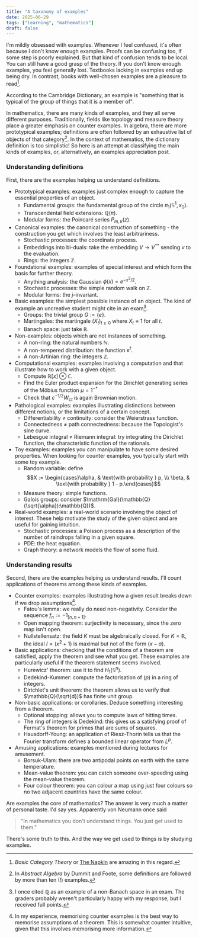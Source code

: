 ```yaml
---
title: "A taxonomy of examples"
date: 2025-06-29
tags: ["learning", "mathematics"]
draft: false
---
```


I'm mildly obsessed with examples. Whenever I feel confused, it's often because I don't know enough examples. Proofs can be confusing too, if some step is poorly explained. But that kind of confusion tends to be local. You can still have a good grasp of the theory. If you don't know enough examples, you feel generally lost. Textbooks lacking in examples end up being dry. In contrast, books with well-chosen examples are a pleasure to read[^recs].

According to the Cambridge Dictionary, an example is "something that is typical of the group of things that it is a member of".

In mathematics, there are many kinds of examples, and they all serve different purposes. Traditionally, fields like topology and measure theory place a greater emphasis on counter examples. In algebra, there are more prototypical examples; definitions are often followed by an exhaustive list of objects of that category[^df]. In the context of mathematics, the dictionary definition is too simplistic! So here is an attempt at classifying the main kinds of examples, or, alternatively, an examples appreciation post.

### Understanding definitions
First, there are the examples helping us understand definitions.

- Prototypical examples: examples just complex enough to capture the essential properties of an object.
	- Fundamental groups: the fundamental group of the circle $\pi_1(\mathbb{S}^1, x_0)$.
	- Transcendental field extensions: $\mathbb{Q}(\pi)$.
	- Modular forms: the Poincaré series $P_{m, k}(z)$.
- Canonical examples: the canonical construction of something - the construction you get which involves the least arbitrariness.
	- Stochastic processes: the coordinate process.
	- Embeddings into bi-duals: take the embedding $V \to V^{**}$ sending $v$ to the evaluation.
	- Rings: the integers $\mathbb{Z}$.
- Foundational examples: examples of special interest and which form the basis for further theory.
	- Anything analysis: the Gaussian $\phi(x) = e^{-x^2/2}$.
	- Stochastic processes: the simple random walk on $\mathbb{Z}$.
	- Modular forms: the $j$–invariant.
- Basic examples: the simplest possible instance of an object. The kind of example an uncreative student might cite in an exam[^banach].
	- Groups: the trivial group $G := \{e\}$.
	- Martingales: the martingale $(X_t)_{t \ge 0}$ where $X_t \equiv 1$ for all $t$.
	- Banach space: just take $\mathbb{R}$.
- Non-examples: objects which are not instances of something.
	- A non-ring: the natural numbers $\mathbb{N}$.
	- A non-tempered distribution: the function $e^t$.
	- A non-Artinian ring: the integers $\mathbb{Z}$.
- Computational examples: examples involving a computation and that illustrate how to work with a given object.
	- Compute $\mathbb{R}[x] \otimes \mathbb{C}$.
	- Find the Euler product expansion for the Dirichlet generating series of the Möbius function $\mu = 1^{-*}$
	- Check that $c^{-1/2} W_{ct}$ is again Brownian motion.
- Pathological examples: examples illustrating distinctions between different notions, or the limitations of a certain concept.
	- Differentiability $\neq$ continuity: consider the Weierstrass function.
	- Connectedness $\neq$ path connectedness: because the Topologist's sine curve.
	- Lebesgue integral $\neq$ Riemann integral: try integrating the Dirichlet function, the characteristic function of the rationals.
- Toy examples: examples you can manipulate to have some desired properties. When looking for counter examples, you typically start with some toy example.
	- Random variable: define $$X := \begin{cases}\alpha, & \text{with probability } p, \\\ \beta, & \text{with probability } 1 - p.\end{cases}$$ 
	- Measure theory: simple functions.
	- Galois groups: consider $\mathrm{Gal}(\mathbb{Q}(\sqrt{\alpha}):\mathbb{Q})$.
- Real-world examples: a real-world scenario involving the object of interest. These help motivate the study of the given object and are useful for gaining intuition.
	- Stochastic processes: a Poisson process as a description of the number of raindrops falling in a given square.
	- PDE: the heat equation.
	- Graph theory: a network models the flow of some fluid.

### Understanding results
Second, there are the examples helping us understand results. I'll count applications of theorems among these kinds of examples.

- Counter examples: examples illustrating how a given result breaks down if we drop assumptions[^counter].
	- Fatou's lemma: we really do need non-negativity. Consider the sequence $f_n := - 1_{[n, n+1]}$.
	- Open mapping theorem: surjectivity is necessary, since the zero map isn't open.
	- Nullstellensatz: the field $K$ must be algebraically closed. For $K = \mathbb{R}$, the ideal $I = (x^2 + 1)$ is maximal but not of the form $(x - a)$.
- Basic applications: checking that the conditions of a theorem are satisfied, apply the theorem and see what you get. These examples are particularly useful if the theorem statement seems involved.
	- Hurewicz' theorem: use it to find $H_1(\mathbb{S}^n)$.
	- Dedekind-Kummer: compute the factorisation of $(p)$ in a ring of integers.
	- Dirichlet's unit theorem: the theorem allows us to verify that $\mathbb{Q}(\sqrt{d})$ has finite unit group.
- Non-basic applications: or corollaries. Deduce something interesting from a theorem.
	- Optional stopping: allows you to compute laws of hitting times.
	- The ring of integers is Dedekind: this gives us a satisfying proof of Fermat's theorem for primes that are sums of squares.
	- Hausdorff-Young: an application of Riesz-Thorin tells us that the Fourier transform defines a bounded linear operator from $L^p$.
- Amusing applications: examples mentioned during lectures for amusement.
	- Borsuk-Ulam: there are two antipodal points on earth with the same temperature.
	- Mean-value theorem: you can catch someone over-speeding using the mean-value theorem.
	- Four colour theorem: you can colour a map using just four colours so no two adjacent countries have the same colour.

Are examples the core of mathematics? The answer is very much a matter of personal taste. I'd say yes. Apparently von Neumann once said

> "In mathematics you don't understand things. You just get used to them."

There's some truth to this. And the way we get used to things is by studying examples.

[^recs]: _Basic Category Theory_ or [The Napkin](https://venhance.github.io/napkin/Napkin.pdf) are amazing in this regard.
[^df]: In _Abstract Algebra_ by Dummit and Foote, some definitions are followed by more than ten (!) examples.
[^counter]: In my experience, memorising counter examples is the best way to memorise assumptions of a theorem. This is somewhat counter intuitive, given that this involves memorising more information.
[^banach]: I once cited $\mathbb{Q}$ as an example of a non-Banach space in an exam. The graders probably weren't particularly happy with my response, but I received full points.
